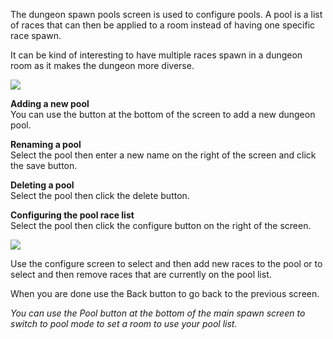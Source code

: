 The dungeon spawn pools screen is used to configure pools. A pool is a list of races that can then be applied to a room instead of having one specific race spawn.

It can be kind of interesting to have multiple races spawn in a dungeon room as it makes the dungeon more diverse.

[![](https://lohcdn.com/images/t_dungeonspawnpool.jpg)](https://lohcdn.com/images/dungeonspawnpool.jpg)

**Adding a new pool**  
You can use the button at the bottom of the screen to add a new dungeon pool.

**Renaming a pool**  
Select the pool then enter a new name on the right of the screen and click the save button.

**Deleting a pool**  
Select the pool then click the delete button.

**Configuring the pool race list**  
Select the pool then click the configure button on the right of the screen.

[![](https://lohcdn.com/images/t_dungeonspawnpooladd.jpg)](https://lohcdn.com/images/dungeonspawnpooladd.jpg)

Use the configure screen to select and then add new races to the pool or to select and then remove races that are currently on the pool list.

When you are done use the Back button to go back to the previous screen.

_You can use the Pool button at the bottom of the main spawn screen to switch to pool mode to set a room to use your pool list._
